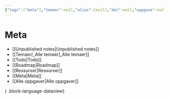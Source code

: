 ```yaml
---
{"tags":["meta"],"temaer":null,"alias":[null],"del":null,"oppgave":null,"fag":null,"eksamen":null,"dg-publish":true,"title":"Meta","date":"2023-05-31","modified":"2023-05-31","permalink":"/meta/","dgPassFrontmatter":true}
---
```



# Meta
- [[Unpublished notes\|Unpublished notes]]
- [[Temaer/_Alle temaer\|_Alle temaer]]
- [[Todo\|Todo]]
- [[Roadmap\|Roadmap]]
- [[Ressurser\|Ressurser]]
- [[Meta\|Meta]]
- [[Alle oppgaver\|Alle oppgaver]]

{ .block-language-dataview}
